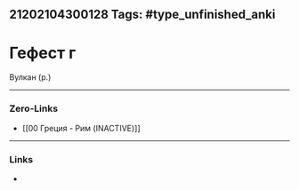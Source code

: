 21202104300128
Tags: #type_unfinished_anki
---
# Гефест г

Вулкан (р.)

---
### Zero-Links
- [[00 Греция - Рим (INACTIVE)]]
---
### Links
-